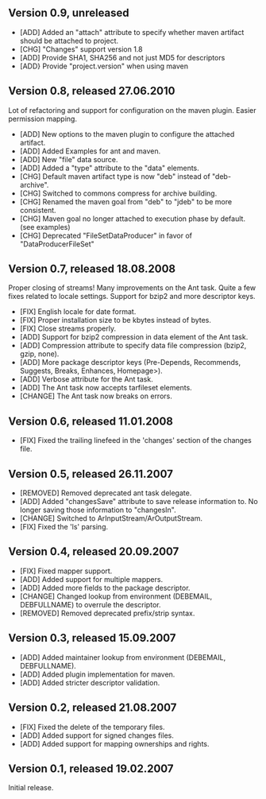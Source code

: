 ## Version 0.9, unreleased

* [ADD] Added an "attach" attribute to specify whether maven artifact should be attached to project.
* [CHG] "Changes" support version 1.8 
* [ADD] Provide SHA1, SHA256 and not just MD5 for descriptors
* [ADD} Provide "project.version" when using maven


## Version 0.8, released 27.06.2010

Lot of refactoring and support for configuration on the maven plugin. Easier permission mapping.

* [ADD] New options to the maven plugin to configure the attached artifact.
* [ADD] Added Examples for ant and maven.
* [ADD] New "file" data source.
* [ADD] Added a "type" attribute to the "data" elements.
* [CHG] Default maven artifact type is now "deb" instead of "deb-archive".
* [CHG] Switched to commons compress for archive building.
* [CHG] Renamed the maven goal from "deb" to "jdeb" to be more consistent.
* [CHG] Maven goal no longer attached to execution phase by default. (see examples)
* [CHG] Deprecated "FileSetDataProducer" in favor of "DataProducerFileSet"


## Version 0.7, released 18.08.2008

Proper closing of streams!
Many improvements on the Ant task.
Quite a few fixes related to locale settings.
Support for bzip2 and more descriptor keys.

* [FIX] English locale for date format.	
* [FIX] Proper installation size to be kbytes instead of bytes.	
* [FIX] Close streams properly.	
* [ADD] Support for bzip2 compression in data element of the Ant task.
* [ADD] Compression attribute to specify data file compression (bzip2, gzip, none).
* [ADD] More package descriptor keys (Pre-Depends, Recommends, Suggests, Breaks, Enhances, Homepage>).
* [ADD] Verbose attribute for the Ant task.
* [ADD] The Ant task now accepts tarfileset elements.
* [CHANGE] The Ant task now breaks on errors.


## Version 0.6, released 11.01.2008

* [FIX] Fixed the trailing linefeed in the 'changes' section of the changes file.


## Version 0.5, released 26.11.2007

* [REMOVED] Removed deprecated ant task delegate.
* [ADD] Added "changesSave" attribute to save release information to. No longer saving those information to "changesIn".
* [CHANGE] Switched to ArInputStream/ArOutputStream.
* [FIX] Fixed the 'ls' parsing.


## Version 0.4, released 20.09.2007

* [FIX] Fixed mapper support.
* [ADD] Added support for multiple mappers.
* [ADD] Added more fields to the package descriptor.
* [CHANGE] Changed lookup from environment (DEBEMAIL, DEBFULLNAME) to overrule the descriptor.
* [REMOVED] Removed deprecated prefix/strip syntax.


## Version 0.3, released 15.09.2007

* [ADD] Added maintainer lookup from environment (DEBEMAIL, DEBFULLNAME).
* [ADD] Added plugin implementation for maven.
* [ADD] Added stricter descriptor validation.


## Version 0.2, released 21.08.2007

* [FIX] Fixed the delete of the temporary files.
* [ADD] Added support for signed changes files.
* [ADD] Added support for mapping ownerships and rights.


## Version 0.1, released 19.02.2007

Initial release.
